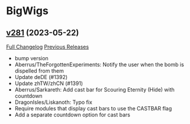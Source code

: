 # BigWigs

## [v281](https://github.com/BigWigsMods/BigWigs/tree/v281) (2023-05-22)
[Full Changelog](https://github.com/BigWigsMods/BigWigs/compare/v280...v281) [Previous Releases](https://github.com/BigWigsMods/BigWigs/releases)

- bump version  
- Aberrus/TheForgottenExperiments: Notify the user when the bomb is dispelled from them  
- Update deDE (#1392)  
- Update zhTW/zhCN (#1391)  
- Aberrus/Sarkareth: Add cast bar for Scouring Eternity (Hide) with countdown  
- DragonIsles/Liskanoth: Typo fix  
- Require modules that display cast bars to use the CASTBAR flag  
- Add a separate countdown option for cast bars  
